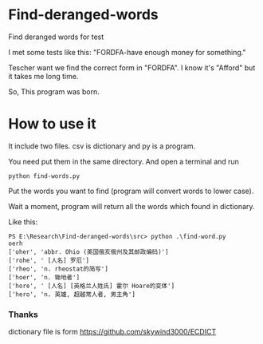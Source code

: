 # Find-deranged-words
Find deranged words for test

I met some tests like this: 
"FORDFA-have enough money for something."

Tescher want we find the correct form in "FORDFA". I know it's "Afford" but it takes me long time.

So, This program was born.

# How to use it

It include two files. csv is dictionary and py is a program.

You need put them in the same directory.
And open a terminal and run 
```
python find-words.py
```
Put the words you want to find (program will convert words to lower case).

Wait a moment, program will return all the words which found in dictionary.

Like this:

```
PS E:\Research\Find-deranged-words\src> python .\find-word.py
oerh
['oher', 'abbr. Ohio (美国俄亥俄州及其邮政编码)']
['rohe', ' [人名] 罗厄']
['rheo', 'n. rheostat的简写']
['hoer', 'n. 锄地者']
['hore', ' [人名] [英格兰人姓氏] 霍尔 Hoare的变体']
['hero', 'n. 英雄, 超越常人者, 男主角']
```

### Thanks
dictionary file is form
https://github.com/skywind3000/ECDICT
